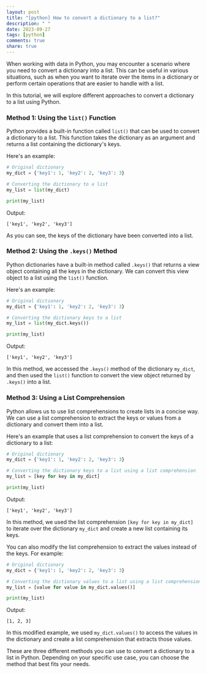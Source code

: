 ```yaml
---
layout: post
title: "[python] How to convert a dictionary to a list?"
description: " "
date: 2023-09-27
tags: [python]
comments: true
share: true
---
```


When working with data in Python, you may encounter a scenario where you need to convert a dictionary into a list. This can be useful in various situations, such as when you want to iterate over the items in a dictionary or perform certain operations that are easier to handle with a list.

In this tutorial, we will explore different approaches to convert a dictionary to a list using Python.

### Method 1: Using the `list()` Function

Python provides a built-in function called `list()` that can be used to convert a dictionary to a list. This function takes the dictionary as an argument and returns a list containing the dictionary's keys.

Here's an example:

```python
# Original dictionary
my_dict = {'key1': 1, 'key2': 2, 'key3': 3}

# Converting the dictionary to a list
my_list = list(my_dict)

print(my_list)
```

Output:
```
['key1', 'key2', 'key3']
```

As you can see, the keys of the dictionary have been converted into a list.

### Method 2: Using the `.keys()` Method

Python dictionaries have a built-in method called `.keys()` that returns a view object containing all the keys in the dictionary. We can convert this view object to a list using the `list()` function.

Here's an example:

```python
# Original dictionary
my_dict = {'key1': 1, 'key2': 2, 'key3': 3}

# Converting the dictionary keys to a list
my_list = list(my_dict.keys())

print(my_list)
```

Output:
```
['key1', 'key2', 'key3']
```

In this method, we accessed the `.keys()` method of the dictionary `my_dict`, and then used the `list()` function to convert the view object returned by `.keys()` into a list.

### Method 3: Using a List Comprehension

Python allows us to use list comprehensions to create lists in a concise way. We can use a list comprehension to extract the keys or values from a dictionary and convert them into a list.

Here's an example that uses a list comprehension to convert the keys of a dictionary to a list:

```python
# Original dictionary
my_dict = {'key1': 1, 'key2': 2, 'key3': 3}

# Converting the dictionary keys to a list using a list comprehension
my_list = [key for key in my_dict]

print(my_list)
```

Output:
```
['key1', 'key2', 'key3']
```

In this method, we used the list comprehension `[key for key in my_dict]` to iterate over the dictionary `my_dict` and create a new list containing its keys.

You can also modify the list comprehension to extract the values instead of the keys. For example:

```python
# Original dictionary
my_dict = {'key1': 1, 'key2': 2, 'key3': 3}

# Converting the dictionary values to a list using a list comprehension
my_list = [value for value in my_dict.values()]

print(my_list)
```

Output:
```
[1, 2, 3]
```

In this modified example, we used `my_dict.values()` to access the values in the dictionary and create a list comprehension that extracts those values.

These are three different methods you can use to convert a dictionary to a list in Python. Depending on your specific use case, you can choose the method that best fits your needs.